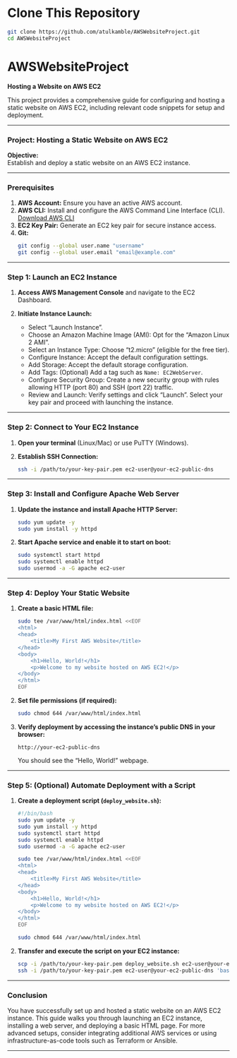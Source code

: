# Clone This Repository
```bash
git clone https://github.com/atulkamble/AWSWebsiteProject.git
cd AWSWebsiteProject
```

# AWSWebsiteProject
**Hosting a Website on AWS EC2**

This project provides a comprehensive guide for configuring and hosting a static website on AWS EC2, including relevant code snippets for setup and deployment.

---

### **Project: Hosting a Static Website on AWS EC2**

**Objective:**  
Establish and deploy a static website on an AWS EC2 instance.

---

### **Prerequisites**

1. **AWS Account:** Ensure you have an active AWS account.
2. **AWS CLI:** Install and configure the AWS Command Line Interface (CLI). [Download AWS CLI](https://aws.amazon.com/cli/)
3. **EC2 Key Pair:** Generate an EC2 key pair for secure instance access.
4. **Git:**
   ```bash
   git config --global user.name "username"
   git config --global user.email "email@example.com"
   ```

---

### **Step 1: Launch an EC2 Instance**

1. **Access AWS Management Console** and navigate to the EC2 Dashboard.

2. **Initiate Instance Launch:**
   - Select “Launch Instance”.
   - Choose an Amazon Machine Image (AMI): Opt for the “Amazon Linux 2 AMI”.
   - Select an Instance Type: Choose “t2.micro” (eligible for the free tier).
   - Configure Instance: Accept the default configuration settings.
   - Add Storage: Accept the default storage configuration.
   - Add Tags: (Optional) Add a tag such as `Name: EC2WebServer`.
   - Configure Security Group: Create a new security group with rules allowing HTTP (port 80) and SSH (port 22) traffic.
   - Review and Launch: Verify settings and click “Launch”. Select your key pair and proceed with launching the instance.

---

### **Step 2: Connect to Your EC2 Instance**

1. **Open your terminal** (Linux/Mac) or use PuTTY (Windows).

2. **Establish SSH Connection:**
   ```bash
   ssh -i /path/to/your-key-pair.pem ec2-user@your-ec2-public-dns
   ```

---

### **Step 3: Install and Configure Apache Web Server**

1. **Update the instance and install Apache HTTP Server:**
   ```bash
   sudo yum update -y
   sudo yum install -y httpd
   ```

2. **Start Apache service and enable it to start on boot:**
   ```bash
   sudo systemctl start httpd
   sudo systemctl enable httpd
   sudo usermod -a -G apache ec2-user
   ```

---

### **Step 4: Deploy Your Static Website**

1. **Create a basic HTML file:**
   ```bash
   sudo tee /var/www/html/index.html <<EOF
   <html>
   <head>
       <title>My First AWS Website</title>
   </head>
   <body>
       <h1>Hello, World!</h1>
       <p>Welcome to my website hosted on AWS EC2!</p>
   </body>
   </html>
   EOF
   ```

2. **Set file permissions (if required):**
   ```bash
   sudo chmod 644 /var/www/html/index.html
   ```

3. **Verify deployment by accessing the instance’s public DNS in your browser:**
   ```
   http://your-ec2-public-dns
   ```

   You should see the “Hello, World!” webpage.

---

### **Step 5: (Optional) Automate Deployment with a Script**

1. **Create a deployment script (`deploy_website.sh`):**
   ```bash
   #!/bin/bash
   sudo yum update -y
   sudo yum install -y httpd
   sudo systemctl start httpd
   sudo systemctl enable httpd
   sudo usermod -a -G apache ec2-user

   sudo tee /var/www/html/index.html <<EOF
   <html>
   <head>
       <title>My First AWS Website</title>
   </head>
   <body>
       <h1>Hello, World!</h1>
       <p>Welcome to my website hosted on AWS EC2!</p>
   </body>
   </html>
   EOF

   sudo chmod 644 /var/www/html/index.html
   ```

2. **Transfer and execute the script on your EC2 instance:**
   ```bash
   scp -i /path/to/your-key-pair.pem deploy_website.sh ec2-user@your-ec2-public-dns:/home/ec2-user/
   ssh -i /path/to/your-key-pair.pem ec2-user@your-ec2-public-dns 'bash /home/ec2-user/deploy_website.sh'
   ```

---

### **Conclusion**

You have successfully set up and hosted a static website on an AWS EC2 instance. This guide walks you through launching an EC2 instance, installing a web server, and deploying a basic HTML page. For more advanced setups, consider integrating additional AWS services or using infrastructure-as-code tools such as Terraform or Ansible.

---
